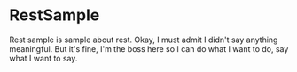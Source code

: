 # RestSample
Rest sample is sample about rest. Okay, I must admit I didn't say anything meaningful. But it's fine, I'm the boss here so I can do what I want to do, say what I want to say. 

